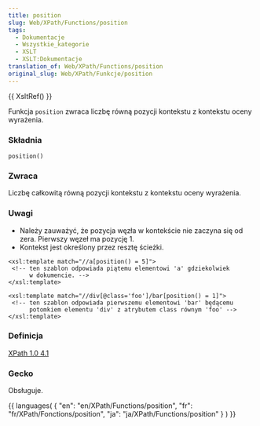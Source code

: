 ```yaml
---
title: position
slug: Web/XPath/Functions/position
tags:
  - Dokumentacje
  - Wszystkie_kategorie
  - XSLT
  - XSLT:Dokumentacje
translation_of: Web/XPath/Functions/position
original_slug: Web/XPath/Funkcje/position
---
```

{{ XsltRef() }}

Funkcja `position` zwraca liczbę równą pozycji kontekstu z kontekstu oceny wyrażenia.

### Składnia

    position()

### Zwraca

Liczbę całkowitą równą pozycji kontekstu z kontekstu oceny wyrażenia.

### Uwagi

- Należy zauważyć, że pozycja węzła w kontekście nie zaczyna się od zera. Pierwszy węzeł ma pozycję 1.
- Kontekst jest określony przez resztę ścieżki.

<!---->

    <xsl:template match="//a[position() = 5]">
     <!-- ten szablon odpowiada piątemu elementowi 'a' gdziekolwiek
          w dokumencie. -->
    </xsl:template>

<!---->

    <xsl:template match="//div[@class='foo']/bar[position() = 1]">
     <!-- ten szablon odpowiada pierwszemu elementowi 'bar' będącemu
          potomkiem elementu 'div' z atrybutem class równym 'foo' -->
    </xsl:template>

### Definicja

[XPath 1.0 4.1](http://www.w3.org/TR/xpath#function-position)

### Gecko

Obsługuje.

{{ languages( { "en": "en/XPath/Functions/position", "fr": "fr/XPath/Fonctions/position", "ja": "ja/XPath/Functions/position" } ) }}

